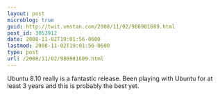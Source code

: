 ```yaml
---
layout: post
microblog: true
guid: http://twit.vmstan.com/2008/11/02/986981689.html
post_id: 3053912
date: 2008-11-02T19:01:56-0600
lastmod: 2008-11-02T19:01:56-0600
type: post
url: /2008/11/02/986981689.html
---
```

Ubuntu 8.10 really is a fantastic release. Been playing with Ubuntu for at least 3 years and this is probably the best yet.
